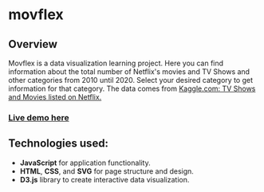 
# movflex

## Overview

Movflex is a data visualization learning project. Here you can find information about the total number of Netflix's movies and TV Shows and other categories from 2010 until 2020. Select your desired category to get information for that category. The data comes from [Kaggle.com: TV Shows and Movies listed on Netflix.](https://www.kaggle.com/shivamb/netflix-shows)



### [Live demo here](https://sediqa-fahimi.github.io/movflex/)



## Technologies used:

* **JavaScript** for application functionality.
* **HTML**, **CSS**, and **SVG** for page structure and design.
* **D3.js** library to create interactive data visualization.



